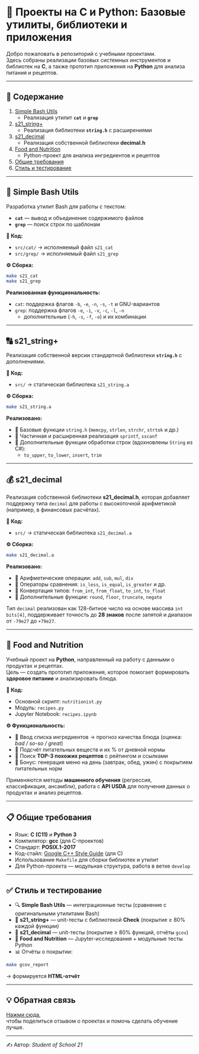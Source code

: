 # 📘 Проекты на C и Python: Базовые утилиты, библиотеки и приложения

Добро пожаловать в репозиторий с учебными проектами.  
Здесь собраны реализации базовых системных инструментов и библиотек на **C**, а также прототип приложения на **Python** для анализа питания и рецептов.

---

## 📂 Содержание
1. [Simple Bash Utils](#simple-bash-utils)  
   - Реализация утилит **`cat`** и **`grep`**
2. [s21_string+](#s21_string)  
   - Реализация библиотеки **`string.h`** с расширениями
3. [s21_decimal](#s21_decimal)  
   - Реализация собственной библиотеки **decimal.h**
4. [Food and Nutrition](#food-and-nutrition)  
   - Python-проект для анализа ингредиентов и рецептов
5. [Общие требования](#общие-требования)  
6. [Стиль и тестирование](#стиль-и-тестирование)

---

## 🐚 Simple Bash Utils

Разработка утилит Bash для работы с текстом:

- **`cat`** — вывод и объединение содержимого файлов  
- **`grep`** — поиск строк по шаблонам  

**📁 Код:**  
- `src/cat/` → исполняемый файл `s21_cat`  
- `src/grep/` → исполняемый файл `s21_grep`  

**⚙️ Сборка:**  
```bash
make s21_cat
make s21_grep
```

**Реализованная функциональность:**  
- `cat`: поддержка флагов `-b`, `-e`, `-n`, `-s`, `-t` и GNU-вариантов  
- `grep`: поддержка флагов `-e`, `-i`, `-v`, `-c`, `-l`, `-n`  
  + дополнительные (`-h`, `-s`, `-f`, `-o`) и их комбинации  

---

## 🔠 s21_string+

Реализация собственной версии стандартной библиотеки **`string.h`** с дополнениями.

**📁 Код:**  
- `src/` → статическая библиотека `s21_string.a`  

**⚙️ Сборка:**  
```bash
make s21_string.a
```

**Реализовано:**  
- 🔹 Базовые функции `string.h` (`memcpy`, `strlen`, `strchr`, `strtok` и др.)  
- 🔹 Частичная и расширенная реализация `sprintf`, `sscanf`  
- 🔹 Дополнительные функции обработки строк (вдохновлены `String` из C#):  
  - `to_upper`, `to_lower`, `insert`, `trim`

---

## 💰 s21_decimal

Реализация собственной библиотеки **s21_decimal.h**, которая добавляет поддержку типа `decimal` для работы с высокоточной арифметикой (например, в финансовых расчётах).

**📁 Код:**  
- `src/` → статическая библиотека `s21_decimal.a`  

**⚙️ Сборка:**  
```bash
make s21_decimal.a
```

**Реализовано:**  
- 🔹 Арифметические операции: `add`, `sub`, `mul`, `div`  
- 🔹 Операторы сравнения: `is_less`, `is_equal`, `is_greater` и др.  
- 🔹 Конвертация типов: `from_int`, `from_float`, `to_int`, `to_float`  
- 🔹 Дополнительные функции: `round`, `floor`, `truncate`, `negate`  

Тип `decimal` реализован как 128-битное число на основе массива `int bits[4]`, поддерживает точность до **28 знаков** после запятой и диапазон от `-79e27` до `+79e27`.  

---

## 🥗 Food and Nutrition

Учебный проект на **Python**, направленный на работу с данными о продуктах и рецептах.  
Цель — создать прототип приложения, которое помогает формировать **здоровое питание** и анализировать блюда.

**📁 Код:**  
- Основной скрипт: `nutritionist.py`  
- Модуль: `recipes.py`  
- Jupyter Notebook: `recipes.ipynb`  

**⚙️ Функциональность:**  
- 🔹 Ввод списка ингредиентов → прогноз качества блюда (оценка: *bad / so-so / great*)  
- 🔹 Подсчёт питательных веществ и их % от дневной нормы  
- 🔹 Поиск **TOP-3 похожих рецептов** с рейтингом и ссылками  
- 🔹 Бонус: генерация меню на день (завтрак, обед, ужин) с покрытием питательных норм  

Применяются методы **машинного обучения** (регрессия, классификация, ансамбли), работа с **API USDA** для получения данных о продуктах и анализ рецептов.

---

## 📋 Общие требования

- Язык: **C (C11)** и **Python 3**  
- Компилятор: **gcc** (для C-проектов)  
- Стандарт: **POSIX.1-2017**  
- Код-стайл: [Google C++ Style Guide](https://google.github.io/styleguide/cppguide.html) (для C)  
- Использование `Makefile` для сборки библиотек и утилит  
- Для Python-проекта — модульная структура, работа в ветке `develop`  

---

## ✅ Стиль и тестирование

- 🔍 **Simple Bash Utils** — интеграционные тесты (сравнение с оригинальными утилитами Bash)  
- 🧪 **s21_string+** — unit-тесты с библиотекой **Check** (покрытие ≥ 80% каждой функции)  
- 🧪 **s21_decimal** — unit-тесты (покрытие ≥ 80% функций, отчёты `gcov`)  
- 🧪 **Food and Nutrition** — Jupyter-исследования + модульные тесты Python  
- 📊 Отчёты о покрытии:  
```bash
make gcov_report
```
→ формируется **HTML-отчёт**  

---

## 💡 Обратная связь
[Нажми сюда](https://new.oprosso.net/p/4cb31ec3f47a4596bc758ea1861fb624),  
чтобы поделиться отзывом о проектах и помочь сделать обучение лучше.

---
✍️ Автор: *Student of School 21*
